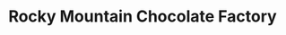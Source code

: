 ---
title: "Rocky Mountain Chocolate Factory"
url: /vancouver/rocky-mountain-chocolate-factory/
shop: Süßwaren
---